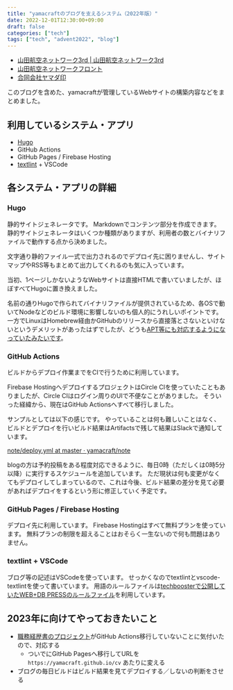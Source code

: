 ```yaml
---
title: "yamacraftのブログを支えるシステム（2022年版）"
date: 2022-12-01T12:30:00+09:00
draft: false
categories: ["tech"]
tags: ["tech", "advent2022", "blog"]
---
```


- [山田航空ネットワーク3rd \| 山田航空ネットワーク3rd](https://yamacraft.github.io/note/)
- [山田航空ネットワークフロント](https://yamacraft.github.io/)
- [合同会社ヤマダ印](https://yamadajirushi.co.jp/)

このブログを含めた、yamacraftが管理しているWebサイトの構築内容などをまとめました。

## 利用しているシステム・アプリ

- [Hugo](https://gohugo.io/)
- GitHub Actions
- GitHub Pages / Firebase Hosting
- [textlint](https://textlint.github.io/) + VSCode

## 各システム・アプリの詳細

### Hugo

静的サイトジェネレータです。
Markdownでコンテンツ部分を作成できます。
静的サイトジェネレータはいくつか種類がありますが、利用者の数とバイナリファイルで動作する点から決めました。

文字通り静的ファイル一式で出力されるのでデプロイ先に困りませんし、サイトマップやRSS等もまとめて出力してくれるのも気に入っています。

当初、1ページしかないようなWebサイトは直接HTMLで書いていましたが、ほぼすべてHugoに置き換えました。

名前の通りHugoで作られてバイナリファイルが提供されているため、各OSで動いてNodeなどのビルド環境に影響しないのも個人的にうれしいポイントです。
一方でLinuxはHomebrew経由かGitHubのリリースから直接落とさないといけないというデメリットがあったはずでしたが、どうも[APT等にも対応するようになっていたみたいです](https://gohugo.io/installation/linux/)。

### GitHub Actions

ビルドからデプロイ作業までをCIで行うために利用しています。

Firebase HostingへデプロイするプロジェクトはCircle CIを使っていたこともありましたが、Circle CIはログイン周りのUIで不便なことがありました。
そういった経緯から、現在はGitHub Actionsへすべて移行しました。

サンプルとしては以下の感じです。
やっていることは何も難しいことはなく、ビルドとデプロイを行いビルド結果はArtifactsで残して結果はSlackで通知しています。

[note/deploy\.yml at master · yamacraft/note](https://github.com/yamacraft/note/blob/master/.github/workflows/deploy.yml)

blogの方は予約投稿をある程度対応できるように、毎日0時（ただしくは0時5分以降）に実行するスケジュールを追加しています。
ただ現状は何も変更がなくてもデプロイしてしまっているので、これは今後、ビルド結果の差分を見て必要があればデプロイをするという形に修正していく予定です。

### GitHub Pages / Firebase Hosting

デプロイ先に利用しています。
Firebase Hostingはすべて無料プランを使っています。
無料プランの制限を超えることはおそらく一生ないので何も問題はありません。

### textlint + VSCode

ブログ等の記述はVSCodeを使っています。
せっかくなのでtextlintとvscode-textlintを使って書いています。
用語のルールファイルは[techboosterで公開していたWEB+DB PRESSのルールファイル](https://github.com/TechBooster/ReVIEW-Template/blob/master/prh-rules/media/WEB%2BDB_PRESS.yml)を利用しています。

## 2023年に向けてやっておきたいこと

- [職務経歴書のプロジェクト](https://github.com/yamacraft/cv)がGitHub Actions移行していないことに気付いたので、対応する
  - ついでにGitHub Pagesへ移行してURLを `https://yamacraft.github.io/cv` あたりに変える
- ブログの毎日ビルドはビルド結果を見てデプロイする／しないの判断をさせる

